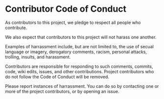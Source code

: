 # Contributor Code of Conduct

As contributors to this project, we pledge to respect all people who 
contribute.

We also expect that contributors to this project will not harass one another.

Examples of harrassment include, but are not limited to,
the use of secual language or imagery, derogatory comments, racism, 
personal attacks, trolling, insults, and harassment.

Contributors are responsible for responding to such comments, commits, code, 
wiki edits, issues, and other contributions. Project contributors 
who do not follow the Code of Conduct will be removed.

Please report instances of harrassment. You can do so by contacting 
one or more of the project contributors, or by opening an issue. 